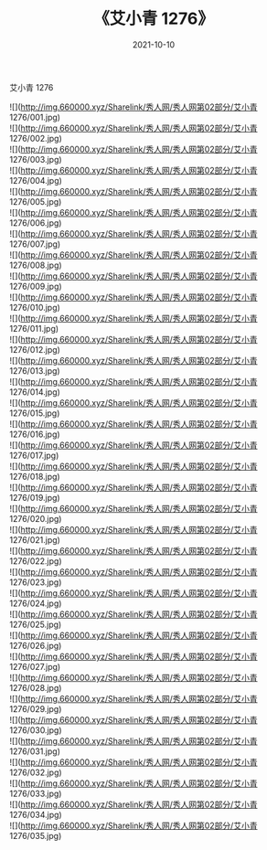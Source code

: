﻿---
layout: post
title:  《艾小青 1276》
date:   2021-10-10
img: http://img.660000.xyz/Sharelink/秀人网/秀人网第02部分/艾小青 1276/000.jpg
categories: [美女, 清纯, 唯美]
---

艾小青 1276

  ![](http://img.660000.xyz/Sharelink/秀人网/秀人网第02部分/艾小青 1276/001.jpg) <br> ![](http://img.660000.xyz/Sharelink/秀人网/秀人网第02部分/艾小青 1276/002.jpg) <br> ![](http://img.660000.xyz/Sharelink/秀人网/秀人网第02部分/艾小青 1276/003.jpg) <br> ![](http://img.660000.xyz/Sharelink/秀人网/秀人网第02部分/艾小青 1276/004.jpg) <br> ![](http://img.660000.xyz/Sharelink/秀人网/秀人网第02部分/艾小青 1276/005.jpg) <br> ![](http://img.660000.xyz/Sharelink/秀人网/秀人网第02部分/艾小青 1276/006.jpg) <br> ![](http://img.660000.xyz/Sharelink/秀人网/秀人网第02部分/艾小青 1276/007.jpg) <br> ![](http://img.660000.xyz/Sharelink/秀人网/秀人网第02部分/艾小青 1276/008.jpg) <br> ![](http://img.660000.xyz/Sharelink/秀人网/秀人网第02部分/艾小青 1276/009.jpg) <br> ![](http://img.660000.xyz/Sharelink/秀人网/秀人网第02部分/艾小青 1276/010.jpg) <br> ![](http://img.660000.xyz/Sharelink/秀人网/秀人网第02部分/艾小青 1276/011.jpg) <br> ![](http://img.660000.xyz/Sharelink/秀人网/秀人网第02部分/艾小青 1276/012.jpg) <br> ![](http://img.660000.xyz/Sharelink/秀人网/秀人网第02部分/艾小青 1276/013.jpg) <br> ![](http://img.660000.xyz/Sharelink/秀人网/秀人网第02部分/艾小青 1276/014.jpg) <br> ![](http://img.660000.xyz/Sharelink/秀人网/秀人网第02部分/艾小青 1276/015.jpg) <br> ![](http://img.660000.xyz/Sharelink/秀人网/秀人网第02部分/艾小青 1276/016.jpg) <br> ![](http://img.660000.xyz/Sharelink/秀人网/秀人网第02部分/艾小青 1276/017.jpg) <br> ![](http://img.660000.xyz/Sharelink/秀人网/秀人网第02部分/艾小青 1276/018.jpg) <br> ![](http://img.660000.xyz/Sharelink/秀人网/秀人网第02部分/艾小青 1276/019.jpg) <br> ![](http://img.660000.xyz/Sharelink/秀人网/秀人网第02部分/艾小青 1276/020.jpg) <br> ![](http://img.660000.xyz/Sharelink/秀人网/秀人网第02部分/艾小青 1276/021.jpg) <br> ![](http://img.660000.xyz/Sharelink/秀人网/秀人网第02部分/艾小青 1276/022.jpg) <br> ![](http://img.660000.xyz/Sharelink/秀人网/秀人网第02部分/艾小青 1276/023.jpg) <br> ![](http://img.660000.xyz/Sharelink/秀人网/秀人网第02部分/艾小青 1276/024.jpg) <br> ![](http://img.660000.xyz/Sharelink/秀人网/秀人网第02部分/艾小青 1276/025.jpg) <br> ![](http://img.660000.xyz/Sharelink/秀人网/秀人网第02部分/艾小青 1276/026.jpg) <br> ![](http://img.660000.xyz/Sharelink/秀人网/秀人网第02部分/艾小青 1276/027.jpg) <br> ![](http://img.660000.xyz/Sharelink/秀人网/秀人网第02部分/艾小青 1276/028.jpg) <br> ![](http://img.660000.xyz/Sharelink/秀人网/秀人网第02部分/艾小青 1276/029.jpg) <br> ![](http://img.660000.xyz/Sharelink/秀人网/秀人网第02部分/艾小青 1276/030.jpg) <br> ![](http://img.660000.xyz/Sharelink/秀人网/秀人网第02部分/艾小青 1276/031.jpg) <br> ![](http://img.660000.xyz/Sharelink/秀人网/秀人网第02部分/艾小青 1276/032.jpg) <br> ![](http://img.660000.xyz/Sharelink/秀人网/秀人网第02部分/艾小青 1276/033.jpg) <br> ![](http://img.660000.xyz/Sharelink/秀人网/秀人网第02部分/艾小青 1276/034.jpg) <br> ![](http://img.660000.xyz/Sharelink/秀人网/秀人网第02部分/艾小青 1276/035.jpg) <br>